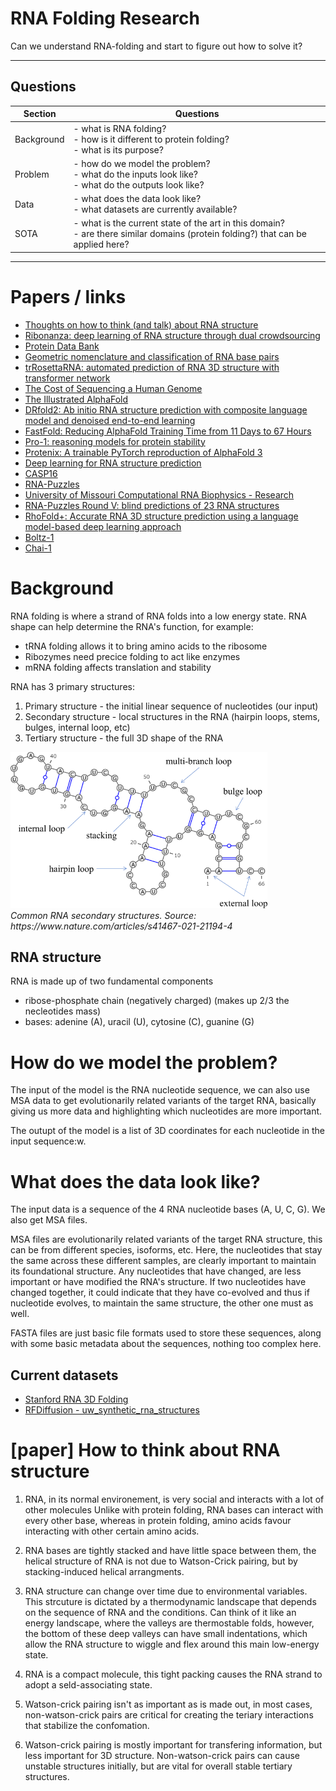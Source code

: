 # RNA Folding Research

Can we understand RNA-folding and start to figure out how to solve it?

---

## Questions
| Section    | Questions                                                                                                                       |
|------------|---------------------------------------------------------------------------------------------------------------------------------|
| Background | - what is RNA folding? <br>- how is it different to protein folding? <br>- what is its purpose?                                         |
| Problem    | - how do we model the problem? <br>- what do the inputs look like? <br>- what do the outputs look like?                                 |
| Data       | - what does the data look like? <br>- what datasets are currently available?                                                        |
| SOTA       | - what is the current state of the art in this domain? <br>- are there similar domains (protein folding?) that can be applied here? |

---

# Papers / links

- [Thoughts on how to think (and talk) about RNA structure](https://www.pnas.org/doi/epub/10.1073/pnas.2112677119)
- [Ribonanza: deep learning of RNA structure through dual crowdsourcing](https://pmc.ncbi.nlm.nih.gov/articles/PMC10925082/pdf/nihpp-2024.02.24.581671v2.pdf)
- [Protein Data Bank](https://www.rcsb.org/)
- [Geometric nomenclature and classification of RNA base pairs](https://pmc.ncbi.nlm.nih.gov/articles/PMC1370104/pdf/11345429.pdf)
- [trRosettaRNA: automated prediction of RNA 3D structure with transformer network](https://www.nature.com/articles/s41467-023-42528-4)
- [The Cost of Sequencing a Human Genome](https://www.genome.gov/about-genomics/fact-sheets/Sequencing-Human-Genome-cost)
- [The Illustrated AlphaFold](https://elanapearl.github.io/blog/2024/the-illustrated-alphafold/)
- [DRfold2: Ab initio RNA structure prediction with composite language model and denoised end-to-end learning](https://github.com/leeyang/DRfold2)
- [FastFold: Reducing AlphaFold Training Time from 11 Days to 67 Hours](https://arxiv.org/abs/2203.00854)
- [Pro-1: reasoning models for protein stability](https://michaelhla.com/blog/pro1.html)
- [Protenix: A trainable PyTorch reproduction of AlphaFold 3](https://github.com/bytedance/Protenix)
- [Deep learning for RNA structure prediction](https://www.sciencedirect.com/science/article/pii/S0959440X25000090)
- [CASP16](https://predictioncenter.org/casp16/index.cgi)
- [RNA-Puzzles](https://www.rnapuzzles.org/)
- [University of Missouri Computational RNA Biophysics - Research](https://vfold.missouri.edu/research.html)
- [RNA-Puzzles Round V: blind predictions of 23 RNA structures](https://www.nature.com/articles/s41592-024-02543-9)
- [RhoFold+: Accurate RNA 3D structure prediction using a language model-based deep learning approach](https://github.com/ml4bio/RhoFold)
- [Boltz-1](https://github.com/jwohlwend/boltz)
- [Chai-1](https://github.com/chaidiscovery/chai-lab)



# Background


RNA folding is where a strand of RNA folds into a low energy state. RNA shape can help determine the RNA's function, for example:
- tRNA folding allows it to bring amino acids to the ribosome
- Ribozymes need precice folding to act like enzymes
- mRNA folding affects translation and stability

RNA has 3 primary structures:
1. Primary structure - the initial linear sequence of nucleotides (our input)
2. Secondary structure - local structures in the RNA (hairpin loops, stems, bulges, internal loop, etc)
3. Tertiary structure - the full 3D shape of the RNA

<p>
  <img src="https://github.com/hexhowells/rna-folding/blob/main/images/secondary-structs.png" height="250" />
  <br>
  <em>Common RNA secondary structures. Source: https://www.nature.com/articles/s41467-021-21194-4</em>
</p>

## RNA structure

RNA is made up of two fundamental components

 - ribose-phosphate chain (negatively charged) (makes up 2/3 the necleotides mass)
 - bases: adenine (A), uracil (U), cytosine (C), guanine (G)


# How do we model the problem?

The input of the model is the RNA nucleotide sequence, we can also use MSA data to get evolutionarily related variants of the target RNA, basically giving us more data and highlighting which nucleotides are more important.

The outupt of the model is a list of 3D coordinates for each nucleotide in the input sequence:w.


# What does the data look like?

The input data is a sequence of the 4 RNA nucleotide bases (A, U, C, G). We also get MSA files.

MSA files are evolutionarily related variants of the target RNA structure, this can be from different species, isoforms, etc. Here, the nucleotides that stay the same across these different samples, are clearly important to maintain its foundational structure. Any nucleotides that have changed, are less important or have modified the RNA's structure. If two nucleotides have changed together, it could indicate that they have co-evolved and thus if nucleotide evolves, to maintain the same structure, the other one must as well.

FASTA files are just basic file formats used to store these sequences, along with some basic metadata about the sequences, nothing too complex here.

## Current datasets

- [Stanford RNA 3D Folding](https://www.kaggle.com/competitions/stanford-rna-3d-folding/data)
- [RFDiffusion - uw_synthetic_rna_structures](https://www.kaggle.com/datasets/andrewfavor/uw-synthetic-rna-structures)


# [paper] How to think about RNA structure

1. RNA, in its normal environement, is very social and interacts with a lot of other molecules
Unlike with protein folding, RNA bases can interact with every other base, whereas in protein folding, amino acids favour interacting with other certain amino acids.

2. RNA bases are tightly stacked and have little space between them, the helical structure of RNA is not due to Watson-Crick pairing, but by stacking-induced helical arrangments.

3. RNA structure can change over time due to environmental variables. This strcuture is dictated by a thermodynamic landscape that depends on the sequence of RNA and the conditions. Can think of it like an energy landscape, where the valleys are thermostable folds, however, the bottom of these deep valleys can have small indentations, which allow the RNA structure to wiggle and flex around this main low-energy state.

4. RNA is a compact molecule, this tight packing causes the RNA strand to adopt a seld-associating state. 

5. Watson-crick pairing isn't as important as is made out, in most cases, non-watson-crick pairs are critical for creating the teriary interactions that stabilize the confomation.

6. Watson-crick pairing is mostly important for transfering information, but less important for 3D structure. Non-watson-crick pairs can cause unstable structures initially, but are vital for overall stable tertiary structures.
